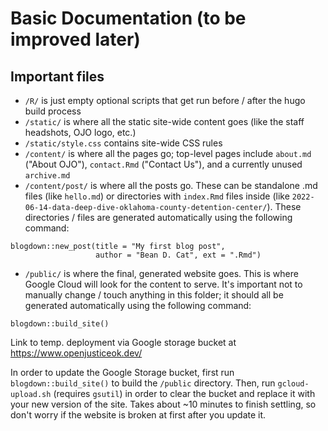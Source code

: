 # Basic Documentation (to be improved later)

## Important files

- `/R/` is just empty optional scripts that get run before / after the hugo build process
- `/static/` is where all the static site-wide content goes (like the staff headshots, OJO logo, etc.)
- `/static/style.css` contains site-wide CSS rules
- `/content/` is where all the pages go; top-level pages include `about.md` ("About OJO"), `contact.Rmd` ("Contact Us"), and a currently unused `archive.md`
- `/content/post/` is where all the posts go. These can be standalone .md files (like `hello.md`) or directories with `index.Rmd` files inside (like `2022-06-14-data-deep-dive-oklahoma-county-detention-center/`). These directories / files are generated automatically using the following command:

```
blogdown::new_post(title = "My first blog post", 
                   author = "Bean D. Cat", ext = ".Rmd")
```

- `/public/` is where the final, generated website goes. This is where Google Cloud will look for the content to serve. It's important not to manually change / touch anything in this folder; it should all be generated automatically using the following command:

```
blogdown::build_site()
```

Link to temp. deployment via Google storage bucket at https://www.openjusticeok.dev/

In order to update the Google Storage bucket, first run `blogdown::build_site()` to build the `/public` directory. Then, run `gcloud-upload.sh` (requires `gsutil`) in order to clear the bucket and replace it with your new version of the site. Takes about ~10 minutes to finish settling, so don't worry if the website is broken at first after you update it.
